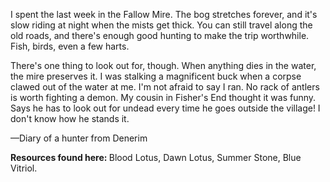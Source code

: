 I spent the last week in the Fallow Mire. The bog stretches forever, and it's slow riding at night when the mists get thick. You can still travel along the old roads, and there's enough good hunting to make the trip worthwhile. Fish, birds, even a few harts.

There's one thing to look out for, though. When anything dies in the water, the mire preserves it. I was stalking a magnificent buck when a corpse clawed out of the water at me. I'm not afraid to say I ran. No rack of antlers is worth fighting a demon. My cousin in Fisher's End thought it was funny. Says he has to look out for undead every time he goes outside the village! I don't know how he stands it.

—Diary of a hunter from Denerim
<division>

<b> Resources found here: </b> Blood Lotus, Dawn Lotus, Summer Stone, Blue Vitriol.
